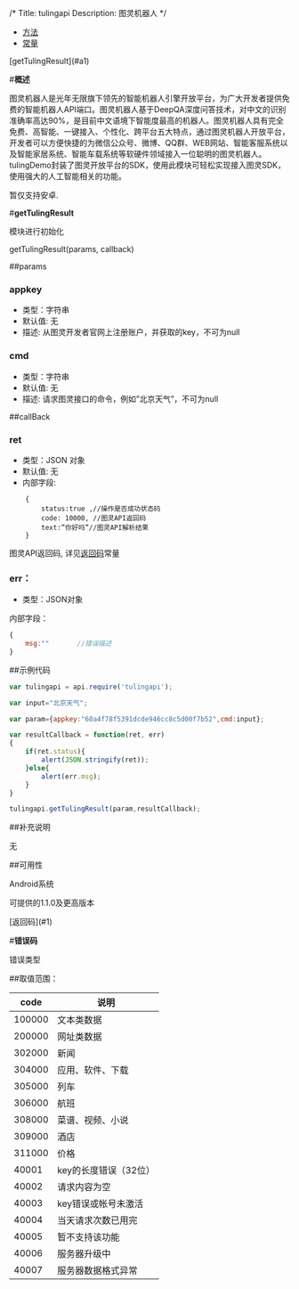 /*
Title: tulingapi
Description: 图灵机器人
*/

<ul id="tab" class="clearfix">
	<li class="active"><a href="#basic-content">方法</a></li>
	<li class=""><a href="#const-content">常量</a></li>
</ul>
<div id="basic-content">

<div class="outline">
[getTulingResult](#a1)
</div>

#**概述**

图灵机器人是光年无限旗下领先的智能机器人引擎开放平台，为广大开发者提供免费的智能机器人API端口。图灵机器人基于DeepQA深度问答技术，对中文的识别准确率高达90%，是目前中文语境下智能度最高的机器人。图灵机器人具有完全免费、高智能、一键接入、个性化、跨平台五大特点，通过图灵机器人开放平台，开发者可以方便快捷的为微信公众号、微博、QQ群、WEB网站、智能客服系统以及智能家居系统、智能车载系统等软硬件领域接入一位聪明的图灵机器人。tulingDemo封装了图灵开放平台的SDK，使用此模块可轻松实现接入图灵SDK，使用强大的人工智能相关的功能。

暂仅支持安卓.

#**getTulingResult**<div id="a1"></div>

模块进行初始化

getTulingResult(params, callback)

##params

### appkey

- 类型：字符串
- 默认值: 无
- 描述: 从图灵开发者官网上注册账户，并获取的key，不可为null

### cmd

- 类型：字符串
- 默认值: 无
- 描述: 请求图灵接口的命令，例如”北京天气”，不可为null

##callBack

### ret

- 类型：JSON 对象
- 默认值: 无
- 内部字段: 

```
	{		status:true ,//操作是否成功状态码		code: 10000, //图灵API返回码		text:”你好吗”//图灵API解析结果	}
```
图灵API返回码, 详见[返回码](!Constant)常量

### err：

- 类型：JSON对象

内部字段：

```js
{
    msg:""       //错误描述
}
```

##示例代码

```js
var tulingapi = api.require('tulingapi');

var input="北京天气";

var param={appkey:"60a4f78f5391dcde946cc8c5d00f7b52",cmd:input};

var resultCallback = function(ret, err)
{
    if(ret.status){
        alert(JSON.stringify(ret));
    }else{
        alert(err.msg);
    }
}

tulingapi.getTulingResult(param,resultCallback);
```

##补充说明

无

##可用性

Android系统

可提供的1.1.0及更高版本

</div>

<div id="const-content">

<div class="outline">
[返回码](#1)
</div>


#**错误码**<div id="3"></div>

错误类型

##取值范围：

code	| 说明 |
------|------|
100000|	文本类数据
200000|	网址类数据
302000	|新闻
304000|	应用、软件、下载
305000	|列车
306000	| 航班
308000 |菜谱、视频、小说
309000 | 酒店
311000 | 价格
40001	| key的长度错误（32位）
40002 | 请求内容为空
40003 | key错误或帐号未激活
40004	|当天请求次数已用完
40005 |暂不支持该功能
40006	|服务器升级中
40007	| 服务器数据格式异常

</div>